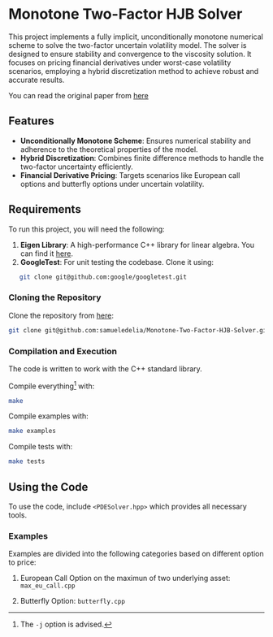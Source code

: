 # Monotone Two-Factor HJB Solver

This project implements a fully implicit, unconditionally monotone numerical scheme to solve the two-factor uncertain volatility model. The solver is designed to ensure stability and convergence to the viscosity solution. It focuses on pricing financial derivatives under worst-case volatility scenarios, employing a hybrid discretization method to achieve robust and accurate results.

You can read the original paper from [here](https://cs.uwaterloo.ca/~paforsyt/uncertain_2d.pdf)

## Features

- **Unconditionally Monotone Scheme**: Ensures numerical stability and adherence to the theoretical properties of the model.
- **Hybrid Discretization**: Combines finite difference methods to handle the two-factor uncertainty efficiently.
- **Financial Derivative Pricing**: Targets scenarios like European call options and butterfly options under uncertain volatility.

## Requirements

To run this project, you will need the following:

1. **Eigen Library**: A high-performance C++ library for linear algebra. You can find it [here](https://eigen.tuxfamily.org/).
2. **GoogleTest**: For unit testing the codebase. Clone it using:
```bash
   git clone git@github.com:google/googletest.git
```

### Cloning the Repository

Clone the repository from [here](https://github.com/samueledelia/Monotone-Two-Factor-HJB-Solver.git):

```bash
git clone git@github.com:samueledelia/Monotone-Two-Factor-HJB-Solver.git
```

### Compilation and Execution

The code is written to work with the C++ standard library.

Compile everything[^compilation] with:

[^compilation]: The `-j` option is advised.

```bash
make
```

Compile examples with:

```bash
make examples
```

Compile tests with:

```bash
make tests
```

## Using the Code

To use the code, include `<PDESolver.hpp>` which provides all necessary tools.



### Examples

Examples are divided into the following categories based on different option to price:

1. European Call Option on the maximun of two underlying asset: `max_eu_call.cpp`

2. Butterfly Option: `butterfly.cpp`
